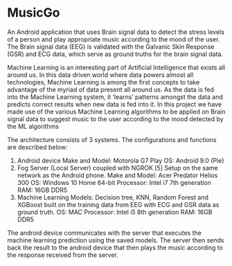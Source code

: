 # MusicGo

An Android application that uses Brain signal data to detect the stress levels of a person and play appropriate music according to the mood of the user. The Brain signal data (EEG) is validated with the Galvanic Skin Response (GSR) and ECG data, which serve as ground truths for the brain signal data.

Machine Learning is an interesting part of Artificial Intelligence that exists all around us. In this data driven world where data powers almost all technologies, Machine Learning is among the first concepts to take advantage of the myriad of data present all around us. As the data is fed into the Machine Learning system, it ‘learns’ patterns amongst the data and predicts correct results when new data is fed into it. In this project we have made use of the various Machine Learning algorithms to be applied on Brain signal data to suggest music to the user according to the mood detected by the ML algorithms

The architecture consists of 3 systems. The configurations and functions are described below:
1. Android device
Make and Model: Motorola G7 Play
OS: Android 9.0 (Pie)
2. Fog Server (Local Server) coupled with NGROK [5]
Setup on the same network as the Android phone. Make and Model: Acer Predator Helios 300
OS: Windows 10 Home 64-bit
Processor: Intel i7 7th generation RAM: 16GB DDR5
3. Machine Learning Models: Decision tree, KNN, Random Forest and XGBoost built on the training data from EEG with ECG and GSR data as ground truth.
OS: MAC
Processor: Intel i5 8th generation RAM: 16GB DDR5

The android device communicates with the server that executes the machine learning prediction using the saved models. The server then sends back the result to the android device that then plays the music according to the response received from the server. 
